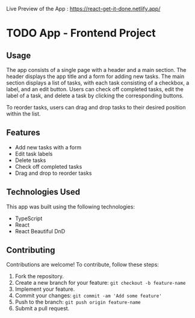 Live Preview of the App : https://react-get-it-done.netlify.app/

<h1>TODO App - Frontend Project</h1>

<h2>Usage</h2>
<p>The app consists of a single page with a header and a main section. The header displays the app title and a form for adding new tasks. The main section displays a list of tasks, with each task consisting of a checkbox, a label, and an edit button. Users can check off completed tasks, edit the label of a task, and delete a task by clicking the corresponding buttons.</p>
<p>To reorder tasks, users can drag and drop tasks to their desired position within the list.</p>

<h2>Features</h2>
<ul>
  <li>Add new tasks with a form</li>
  <li>Edit task labels</li>
  <li>Delete tasks</li>
  <li>Check off completed tasks</li>
  <li>Drag and drop to reorder tasks</li>
</ul>

<h2>Technologies Used</h2>
<p>This app was built using the following technologies:</p>
<ul>
  <li>TypeScript</li>
  <li>React</li>
  <li>React Beautiful DnD</li>
</ul>

<h2>Contributing</h2>
<p>Contributions are welcome! To contribute, follow these steps:</p>
<ol>
  <li>Fork the repository.</li>
  <li>Create a new branch for your feature: <code>git checkout -b feature-name</code></li>
  <li>Implement your feature.</li>
  <li>Commit your changes: <code>git commit -am 'Add some feature'</code></li>
  <li>Push to the branch: <code>git push origin feature-name</code></li>
  <li>Submit a pull request.</li>
</ol>

